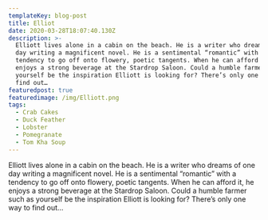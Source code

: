 ```yaml
---
templateKey: blog-post
title: Elliot
date: 2020-03-28T18:07:40.130Z
description: >-
  Elliott lives alone in a cabin on the beach. He is a writer who dreams of one
  day writing a magnificent novel. He is a sentimental “romantic” with a
  tendency to go off onto flowery, poetic tangents. When he can afford it, he
  enjoys a strong beverage at the Stardrop Saloon. Could a humble farmer such as
  yourself be the inspiration Elliott is looking for? There’s only one way to
  find out…
featuredpost: true
featuredimage: /img/Elliott.png
tags:
  - Crab Cakes
  - Duck Feather
  - Lobster
  - Pomegranate
  - Tom Kha Soup
---
```

Elliott lives alone in a cabin on the beach. He is a writer who dreams of one day writing a magnificent novel. He is a sentimental “romantic” with a tendency to go off onto flowery, poetic tangents. When he can afford it, he enjoys a strong beverage at [](https://stardewvalleywiki.com/The_Stardrop_Saloon "The Stardrop Saloon")the Stardrop Saloon. Could a humble farmer such as yourself be the inspiration Elliott is looking for? There’s only one way to find out…
